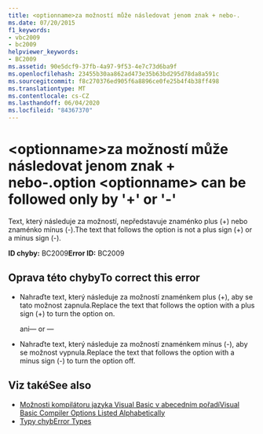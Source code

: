 ```yaml
---
title: <optionname>za možností může následovat jenom znak + nebo-.
ms.date: 07/20/2015
f1_keywords:
- vbc2009
- bc2009
helpviewer_keywords:
- BC2009
ms.assetid: 90e5dcf9-37fb-4a97-9f53-4e7c73d6ba9f
ms.openlocfilehash: 23455b30aa862ad473e35b63bd295d78da8a591c
ms.sourcegitcommit: f8c270376ed905f6a8896ce0fe25b4f4b38ff498
ms.translationtype: MT
ms.contentlocale: cs-CZ
ms.lasthandoff: 06/04/2020
ms.locfileid: "84367370"
---
```

# <a name="option-optionname-can-be-followed-only-by--or--"></a><span data-ttu-id="0e3ca-102">\<optionname>za možností může následovat jenom znak + nebo-.</span><span class="sxs-lookup"><span data-stu-id="0e3ca-102">option \<optionname> can be followed only by '+' or '-'</span></span>
<span data-ttu-id="0e3ca-103">Text, který následuje za možností, nepředstavuje znaménko plus (+) nebo znaménko mínus (-).</span><span class="sxs-lookup"><span data-stu-id="0e3ca-103">The text that follows the option is not a plus sign (+) or a minus sign (-).</span></span>  
  
 <span data-ttu-id="0e3ca-104">**ID chyby:** BC2009</span><span class="sxs-lookup"><span data-stu-id="0e3ca-104">**Error ID:** BC2009</span></span>  
  
## <a name="to-correct-this-error"></a><span data-ttu-id="0e3ca-105">Oprava této chyby</span><span class="sxs-lookup"><span data-stu-id="0e3ca-105">To correct this error</span></span>  
  
- <span data-ttu-id="0e3ca-106">Nahraďte text, který následuje za možností znaménkem plus (+), aby se tato možnost zapnula.</span><span class="sxs-lookup"><span data-stu-id="0e3ca-106">Replace the text that follows the option with a plus sign (+) to turn the option on.</span></span>  
  
     <span data-ttu-id="0e3ca-107">ani</span><span class="sxs-lookup"><span data-stu-id="0e3ca-107">— or —</span></span>  
  
- <span data-ttu-id="0e3ca-108">Nahraďte text, který následuje za možností znaménkem mínus (-), aby se možnost vypnula.</span><span class="sxs-lookup"><span data-stu-id="0e3ca-108">Replace the text that follows the option with a minus sign (-) to turn the option off.</span></span>  
  
## <a name="see-also"></a><span data-ttu-id="0e3ca-109">Viz také</span><span class="sxs-lookup"><span data-stu-id="0e3ca-109">See also</span></span>

- [<span data-ttu-id="0e3ca-110">Možnosti kompilátoru jazyka Visual Basic v abecedním pořadí</span><span class="sxs-lookup"><span data-stu-id="0e3ca-110">Visual Basic Compiler Options Listed Alphabetically</span></span>](../reference/command-line-compiler/compiler-options-listed-alphabetically.md)
- [<span data-ttu-id="0e3ca-111">Typy chyb</span><span class="sxs-lookup"><span data-stu-id="0e3ca-111">Error Types</span></span>](../programming-guide/language-features/error-types.md)
